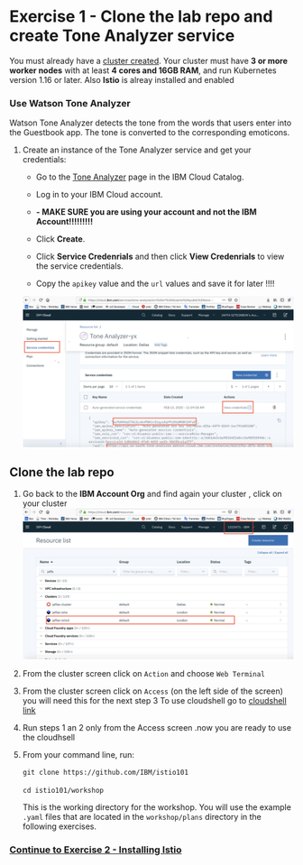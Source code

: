 # Exercise 1 - Clone the lab repo and create Tone Analyzer service 

You must already have a [cluster created](https://cloud.ibm.com/docs/containers?topic=containers-clusters#clusters_standard). Your cluster must have **3 or more worker nodes** with at least **4 cores and 16GB RAM**, and run Kubernetes version 1.16 or later.
Also **Istio** is alreay installed and enabled 

### Use Watson Tone Analyzer
Watson Tone Analyzer detects the tone from the words that users enter into the Guestbook app. The tone is converted to the corresponding emoticons.


1. Create an instance of the Tone Analyzer service and get your credentials:
    - Go to the [Tone Analyzer](https://cloud.ibm.com/catalog/services/tone-analyzer) page in the IBM Cloud Catalog.
    - Log in to your IBM Cloud account.
    -  **-  MAKE SURE you are using your account and not the IBM Account!!!!!!!!!**
  
    - Click **Create**.
    - Click **Service Credenrials** and then click  **View Credenrials** to view the service credentials.
    - Copy the `apikey` value and  the `url` values and save it for later !!!!
    
    ![](../README_images/Tone_Analyzer_Cred.png)

## Clone the lab repo

1. Go back to the **IBM Account Org** and find again your cluster , click on your cluster 
![](../README_images/IBMAccountOrg.png)

2. From the cluster screen click on `Action` and choose  `Web Terminal` 

2. From the cluster screen click on `Access` (on the left side of the screen) you will need this for the next step 
3  To use cloudshell go to  [cloudshell link ](https://shell.cloud.ibm.com/)
4. Run steps 1 an 2 only from the Access screen .now you are ready to use the cloudhsell 
5. From your command line, run:

    ```shell
    git clone https://github.com/IBM/istio101

    cd istio101/workshop
    ```

    This is the working directory for the workshop. You will use the example `.yaml` files that are located in the `workshop/plans` directory in the following exercises.

### [Continue to Exercise 2 - Installing Istio](../exercise-2/README.md)
